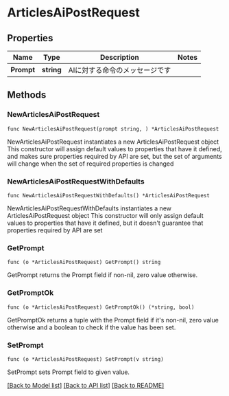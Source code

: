 # ArticlesAiPostRequest

## Properties

Name | Type | Description | Notes
------------ | ------------- | ------------- | -------------
**Prompt** | **string** | AIに対する命令のメッセージです | 

## Methods

### NewArticlesAiPostRequest

`func NewArticlesAiPostRequest(prompt string, ) *ArticlesAiPostRequest`

NewArticlesAiPostRequest instantiates a new ArticlesAiPostRequest object
This constructor will assign default values to properties that have it defined,
and makes sure properties required by API are set, but the set of arguments
will change when the set of required properties is changed

### NewArticlesAiPostRequestWithDefaults

`func NewArticlesAiPostRequestWithDefaults() *ArticlesAiPostRequest`

NewArticlesAiPostRequestWithDefaults instantiates a new ArticlesAiPostRequest object
This constructor will only assign default values to properties that have it defined,
but it doesn't guarantee that properties required by API are set

### GetPrompt

`func (o *ArticlesAiPostRequest) GetPrompt() string`

GetPrompt returns the Prompt field if non-nil, zero value otherwise.

### GetPromptOk

`func (o *ArticlesAiPostRequest) GetPromptOk() (*string, bool)`

GetPromptOk returns a tuple with the Prompt field if it's non-nil, zero value otherwise
and a boolean to check if the value has been set.

### SetPrompt

`func (o *ArticlesAiPostRequest) SetPrompt(v string)`

SetPrompt sets Prompt field to given value.



[[Back to Model list]](../README.md#documentation-for-models) [[Back to API list]](../README.md#documentation-for-api-endpoints) [[Back to README]](../README.md)


